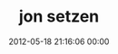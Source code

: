 ---
title: "jon setzen"
date: 2012-05-18 21:16:06 00:00
permalink: /jonsetzen
twitter: ""
likes: [1530,1788,1535,1758,1726]
id: 391
gravatar: "http://www.gravatar.com/avatar/8bfd7f1984806b6152c43d602e744ce6"
---